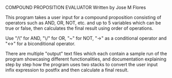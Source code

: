 COMPOUND PROPOSITION EVALUATOR
Written by Jose M Flores

This program takes a user input for a compound proposition consisting of operators such as AND, OR, NOT, etc. and up to 5 variables which can be true or false, then calculates the final result using order of operations.

Use "/\\" for AND, "\\/" for OR, "~" for NOT, "->" as a conditional operator and "<->" for a biconditional operator.

There are multiple "output" text files which each contain a sample run of the program showcasing different functionalities, and documentation explaining step by step how the program uses two stacks to convert the user input infix expression to postfix and then calculate a final result.
